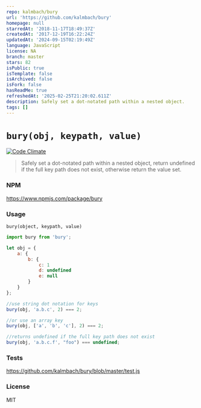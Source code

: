 ```yaml
---
repo: kalmbach/bury
url: 'https://github.com/kalmbach/bury'
homepage: null
starredAt: '2018-11-17T18:49:37Z'
createdAt: '2017-12-19T16:22:24Z'
updatedAt: '2024-09-15T02:19:49Z'
language: JavaScript
license: NA
branch: master
stars: 82
isPublic: true
isTemplate: false
isArchived: false
isFork: false
hasReadMe: true
refreshedAt: '2025-02-25T21:20:02.611Z'
description: Safely set a dot-notated path within a nested object.
tags: []
---
```


# `bury(obj, keypath, value)`
[![Code Climate](https://codeclimate.com/github/kalmbach/bury.png)](https://codeclimate.com/github/kalmbach/bury)
> Safely set a dot-notated path within a nested object, return undefined if the full key path does not exist, otherwise return the value set.

### NPM

https://www.npmjs.com/package/bury

### Usage

`bury(object, keypath, value)`

```js
import bury from 'bury';

let obj = {
	a: {
		b: {
			c: 1
			d: undefined
			e: null
		}
	}
};

//use string dot notation for keys
bury(obj, 'a.b.c', 2) === 2;

//or use an array key
bury(obj, ['a', 'b', 'c'], 2) === 2;

//returns undefined if the full key path does not exist
bury(obj, 'a.b.c.f', "foo") === undefined;
```

### Tests

https://github.com/kalmbach/bury/blob/master/test.js

### License

MIT
